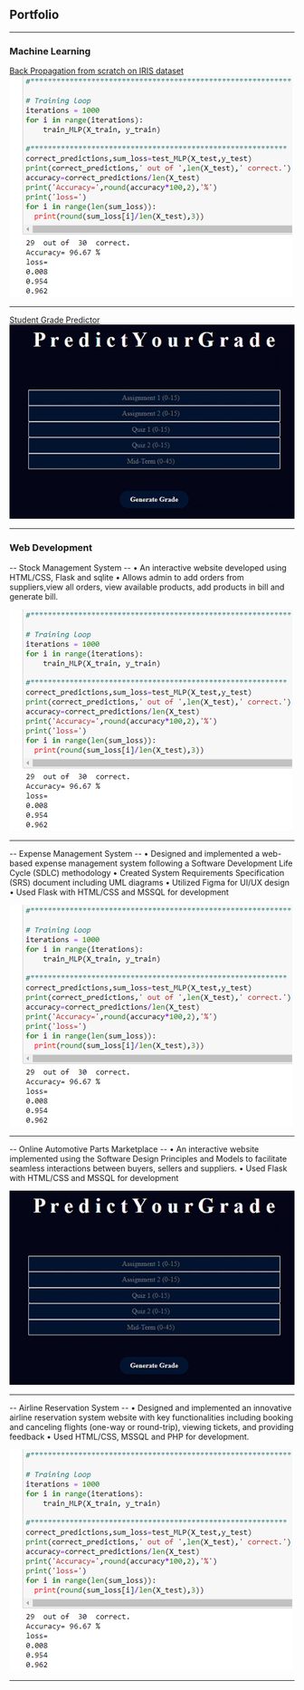 ## Portfolio

---

### Machine Learning 

[Back Propagation from scratch on IRIS dataset](/project1)
<img src="images/IRIS.PNG"/>

---
[Student Grade Predictor](/project2)
<img src="images/predictor.PNG"/>

---

### Web Development

-- Stock Management System --
•	An interactive website developed using HTML/CSS, Flask and sqlite
•	Allows admin to add orders from suppliers,view all orders, view available products, add products in bill and generate bill.

<img src="images/IRIS.PNG"/>

---
-- Expense Management System --
•	Designed and implemented a web-based expense management system following a Software Development Life Cycle (SDLC) methodology 
•	Created System Requirements Specification (SRS) document including UML diagrams
•	Utilized Figma for UI/UX design 
•	Used Flask with HTML/CSS and MSSQL for development

<img src="images/IRIS.PNG"/>

---
-- Online Automotive Parts Marketplace --
•	An interactive website implemented using the Software Design Principles and Models to facilitate seamless interactions between buyers, sellers and suppliers.
•	Used Flask with HTML/CSS and MSSQL for development

<img src="images/predictor.PNG"/>

---
-- Airline Reservation System --
•	Designed and implemented an innovative airline reservation system website with key functionalities including booking and canceling flights (one-way or round-trip), viewing tickets, and providing feedback
•	Used HTML/CSS, MSSQL and PHP for development.

<img src="images/IRIS.PNG"/>

---

